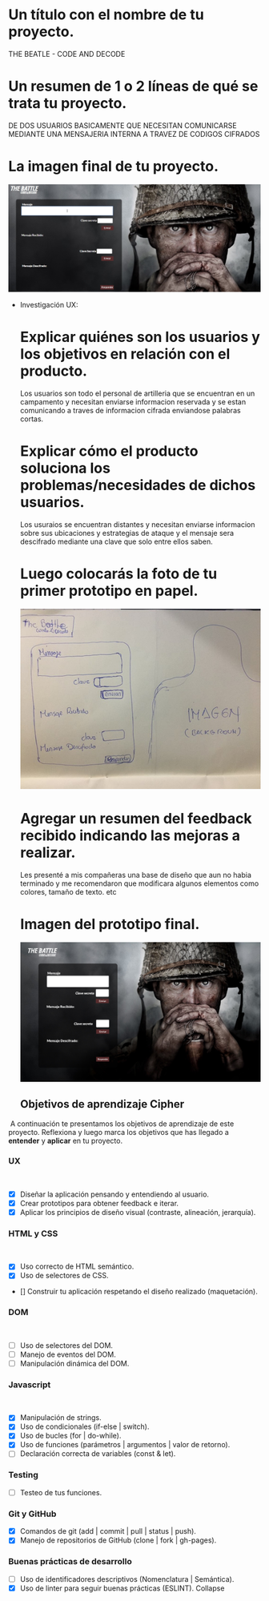 # Un título con el nombre de tu proyecto.
THE BEATLE - CODE AND DECODE
# Un resumen de 1 o 2 líneas de qué se trata tu proyecto.
DE DOS USUARIOS BASICAMENTE QUE NECESITAN COMUNICARSE MEDIANTE UNA MENSAJERIA INTERNA A TRAVEZ DE CODIGOS CIFRADOS
# La imagen final de tu proyecto.
 ![appweb - final](https://github.com/SaluiMP/LIM011-cipher/blob/master/src/imagewebsite.jpg)
  
 
* Investigación UX:
  # Explicar quiénes son los usuarios y los objetivos en relación con el producto.

    Los usuarios son todo el personal de artilleria que se encuentran en un campamento y necesitan enviarse informacion reservada y se estan comunicando a traves de informacion cifrada enviandose palabras cortas. 

  # Explicar cómo el producto soluciona los problemas/necesidades de dichos usuarios.
    Los usuraios se encuentran distantes y necesitan enviarse informacion sobre sus ubicaciones y estrategias de ataque y el mensaje sera descifrado mediante una clave que solo entre ellos saben.

  # Luego colocarás la foto de tu primer prototipo en papel.

  ![prototipo](https://github.com/SaluiMP/LIM011-cipher/blob/master/src/prototipo.jpg)

  # Agregar un resumen del feedback recibido indicando las mejoras a realizar.
    Les presenté a mis compañeras una base de diseño que aun no habia terminado y me recomendaron que modificara algunos elementos como colores, tamaño de texto. etc

  # Imagen del prototipo final.

  ![prototipo final - Figma](https://github.com/SaluiMP/LIM011-cipher/blob/master/src/prototipofinal.jpg)

 
  ## Objetivos de aprendizaje Cipher
​
A continuación te presentamos los objetivos de aprendizaje de este proyecto. Reflexiona y luego marca los objetivos que has llegado a **entender** y **aplicar** en tu proyecto.
​
### UX
​
- [x] Diseñar la aplicación pensando y entendiendo al usuario.
- [x] Crear prototipos para obtener feedback e iterar.
- [x] Aplicar los principios de diseño visual (contraste, alineación, jerarquía).
​
### HTML y CSS
​
- [x] Uso correcto de HTML semántico.
- [x] Uso de selectores de CSS.
- [] Construir tu aplicación respetando el diseño realizado (maquetación).
​
### DOM
​
- [ ] Uso de selectores del DOM.
- [ ] Manejo de eventos del DOM.
- [ ] Manipulación dinámica del DOM.
​
### Javascript
​
- [x] Manipulación de strings.
- [x] Uso de condicionales (if-else | switch).
- [x] Uso de bucles (for | do-while).	
- [x] Uso de funciones (parámetros | argumentos | valor de retorno).
- [ ] Declaración correcta de variables (const & let).
​
### Testing
- [ ] Testeo de tus funciones.
​
### Git y GitHub
- [x] Comandos de git (add | commit | pull | status | push).
- [x] Manejo de repositorios de GitHub (clone | fork | gh-pages).
​
### Buenas prácticas de desarrollo
- [ ] Uso de identificadores descriptivos (Nomenclatura | Semántica).
- [x] Uso de linter para seguir buenas prácticas (ESLINT).
Collapse
